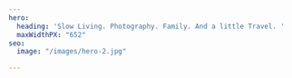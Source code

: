 ```yaml
---
hero:
  heading: 'Slow Living. Photography. Family. And a little Travel. '
  maxWidthPX: "652"
seo:
  image: "/images/hero-2.jpg"

---
```

